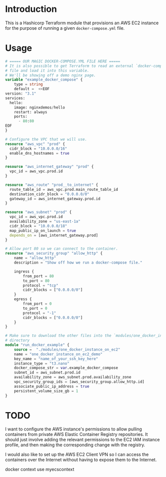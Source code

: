 # Introduction
This is a Hashicorp Terraform module that provisions an AWS EC2 instance
for the purpose of running a given `docker-compose.yml` file.

# Usage
```terraform
# ===== OUR MAGIC DOCKER-COMPOSE.YML FILE HERE =====
# It is also possible to get Terraform to read an external `docker-compose.yml`
# file and load it into this variable.
# We'll be showing off a demo nginx page.
variable "example_docker_compose" {
    type = string
    default =  <<EOF
version: "3.1"
services:
  hello:
    image: nginxdemos/hello
    restart: always
    ports:
      - 80:80
EOF
}

# Configure the VPC that we will use.
resource "aws_vpc" "prod" {
  cidr_block = "10.0.0.0/16"
  enable_dns_hostnames = true
}

resource "aws_internet_gateway" "prod" {
  vpc_id = aws_vpc.prod.id
}

resource "aws_route" "prod__to_internet" {
  route_table_id = aws_vpc.prod.main_route_table_id
  destination_cidr_block = "0.0.0.0/0"
  gateway_id = aws_internet_gateway.prod.id
}

resource "aws_subnet" "prod" {
  vpc_id = aws_vpc.prod.id
  availability_zone = "us-east-1a"
  cidr_block = "10.0.0.0/18"
  map_public_ip_on_launch = true
  depends_on = [aws_internet_gateway.prod]
}

# Allow port 80 so we can connect to the container.
resource "aws_security_group" "allow_http" {
    name = "allow_http"
    description = "Show off how we run a docker-compose file."

    ingress {
        from_port = 80
        to_port = 80
        protocol = "tcp"
        cidr_blocks = ["0.0.0.0/0"]
    }
    egress {
        from_port = 0
        to_port = 0
        protocol = "-1"
        cidr_blocks = ["0.0.0.0/0"]
    }
}

# Make sure to download the other files into the `modules/one_docker_instance_on_ec2`
# directory
module "run_docker_example" {
    source =  "./modules/one_docker_instance_on_ec2"
    name = "one_docker_instance_on_ec2_demo"
    key_name = "name_of_your_ssh_key_here"
    instance_type = "t3.nano"
    docker_compose_str = var.example_docker_compose
    subnet_id = aws_subnet.prod.id
    availability_zone = aws_subnet.prod.availability_zone
    vpc_security_group_ids = [aws_security_group.allow_http.id]
    associate_public_ip_address = true
    persistent_volume_size_gb = 1
}
```

# TODO
I want to configure the AWS instance's permissions to allow pulling
containers from private AWS Elastic Container Registry repositories.
It should just involve adding the relevant permissions to the EC2 IAM
instance profile, and then making the corresponding change with the registry.

I would also like to set up the AWS EC2 Client VPN so I can access the
containers over the Internet without having to expose them to the Internet.


docker context use myecscontext
